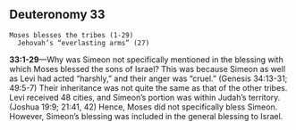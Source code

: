 ## Deuteronomy 33

```
Moses blesses the tribes (1-29)
  Jehovah’s “everlasting arms” (27)
```

**33:1-29​**—Why was Simeon not specifically mentioned in the blessing with which Moses blessed the sons of Israel? This was because Simeon as well as Levi had acted “harshly,” and their anger was “cruel.” (Genesis 34:13-31; 49:5-7) Their inheritance was not quite the same as that of the other tribes. Levi received 48 cities, and Simeon’s portion was within Judah’s territory. (Joshua 19:9; 21:41, 42) Hence, Moses did not specifically bless Simeon. However, Simeon’s blessing was included in the general blessing to Israel.
